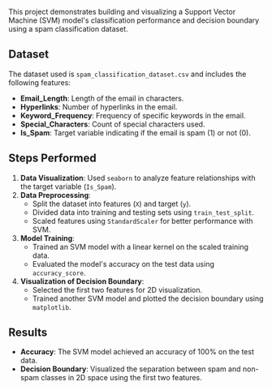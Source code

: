 
This project demonstrates building and visualizing a Support Vector Machine (SVM) model's classification performance and decision boundary using a spam classification dataset.

## Dataset  
The dataset used is `spam_classification_dataset.csv` and includes the following features:
- **Email_Length**: Length of the email in characters.  
- **Hyperlinks**: Number of hyperlinks in the email.  
- **Keyword_Frequency**: Frequency of specific keywords in the email.  
- **Special_Characters**: Count of special characters used.  
- **Is_Spam**: Target variable indicating if the email is spam (1) or not (0).  

## Steps Performed  
1. **Data Visualization**: Used `seaborn` to analyze feature relationships with the target variable (`Is_Spam`).  
2. **Data Preprocessing**: 
   - Split the dataset into features (`X`) and target (`y`).  
   - Divided data into training and testing sets using `train_test_split`.  
   - Scaled features using `StandardScaler` for better performance with SVM.  
3. **Model Training**:  
   - Trained an SVM model with a linear kernel on the scaled training data.  
   - Evaluated the model's accuracy on the test data using `accuracy_score`.  
4. **Visualization of Decision Boundary**:  
   - Selected the first two features for 2D visualization.  
   - Trained another SVM model and plotted the decision boundary using `matplotlib`.  

## Results  
- **Accuracy**: The SVM model achieved an accuracy of 100% on the test data.  
- **Decision Boundary**: Visualized the separation between spam and non-spam classes in 2D space using the first two features.  


